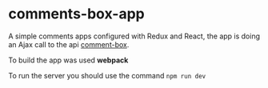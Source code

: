 # comments-box-app

A simple comments apps configured with Redux and React, the app is doing an Ajax call to the api [comment-box](https://comments-box.herokuapp.com/api/comments).

To build the app was used **webpack**

To run the server you should  use the command `npm run dev`
